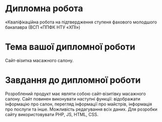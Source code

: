 # Дипломна робота
«Кваліфікаційна робота на підтвердження ступеня фахового молодшого бакалавра (ВСП «ППФК НТУ «ХПІ»)
# Тема вашої дипломної роботи
Сайт-візитка масажного салону.
# Завдання до дипломної роботи
Розроблений продукт має являти собою сайт-візитівку масажного салону. Сайт повинен виконувати наступні функції: відображати інформацію про салон, перегляд інформації про майстрів, інформація про послуги та інше. Можливість редагування всіх даних. Для розробки сайту використовувати РНР, JS, HTML, CSS.
